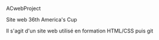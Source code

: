 ACwebProject

Site web 36th America's Cup

Il s'agit d'un site web utilisé en formation HTML/CSS puis git
